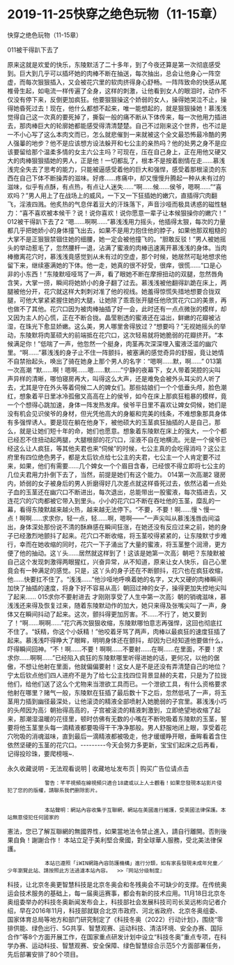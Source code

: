 # 2019-11-25快穿之绝色玩物（11-15章）



快穿之绝色玩物（11-15章）



 011被干得趴下去了


原来这就是欢爱的快乐，东陵默活了二十多年，到了今夜还算是第一次彻底感受到。巨大到几乎可以插坏她的肉棒不断在抽送，每次抽出，总会让他身心一阵空虚，而每次狠狠插入，又会被花穴里的软肉挤得身心舒畅。一阵阵致命的快感从尾椎骨生起，如电流一样传遍了全身，这样的刺激，让他看到女人的眼泪时，动作不仅没有停下来，反倒更加疯狂。他要狠狠操这个娇弱的女人，操得她哭泣不止，操得她昏死过去！现在，他什么都想不起来，唯一能想起的，就是狠狠操她！慕浅浅觉得自己这一次真的要死掉了，撕裂一般的痛不断从下体传来，每一次他用力插进去，那肉棒巨大的轮廓她都能感受得清清楚楚。自己不过刚来这个世界，也不过是一不小心写了这么本肉文而已，怎么就悲催到一来就被这个全文最恐怖最冷酷的男人强曓的地步？他不是应该想方设法躲开和七公主的亲热吗？他的处男之身不是应该要留给那个温柔多情的女主六公主吗？可现在，压在自己身上，正在用他又硬又大的肉棒狠狠插她的男人，正是他！一切都乱了，根本不是按着剧情在走……慕浅浅完全失去了思考的能力，只能被逼感受着他的巨大和强悍，感受着那根滚烫的东西在自己下体不断操弄的滋味。好疼……疼痛中，却又慢慢升腾起一种从未有过的滋味，似乎有点酥，有点热，有点让人迷失……“啊……候……侯爷，嗯啊……”“喜欢吗？”男人用上了在战场上的威风，一下又一下狂插她的嫩穴，直插得穴肉翻飞，淫液四溅。他炙热的气息伴着豆大的汗珠落下，声音沙哑而极具诱惑的磁性魅力：“喜不喜欢被本候干？说！说你喜欢！说你愿意一辈子让本候狠操你的嫩穴！” 012被干得趴下去了2   “嗯……啊啊……”慕浅浅用力摇头，他插得太狠，每次的力量都几乎把她娇小的身体撞飞出去，如果不是用力抱住他的脖子，如果他那双粗糙的大掌不是正狠狠禁锢住她的细腰，她一定会被他撞飞的。“胆敢反驳！”男人被她摇头的举动惹毛了，忽然腰杆一退，沾满了蜜液的肉棒迅速离开慕浅浅的身体。当肉棒撤离花穴时，慕浅浅竟感觉到从未有过的空虚，那个时候，她居然可耻地想求他留下来，继续塞满她的下体。他一走，她真的很不好受，很痒，很慌……“口是心非的小东西！”东陵默哑哑骂了一声，看了眼她不断在摩擦扭动的双腿，忽然唇角含笑，大掌一捞，瞬间将她娇小的身子翻了过去。慕浅浅被他翻得趴跪在床上，两腿被他分开，花穴就这样大刺刺对准了他的视线。她羞得惊慌失措地想要合拢双腿，可他大掌紧紧握住她的大腿，让她除了乖乖张开腿任他欣赏花穴口的美景，再也做不了其他。花穴口因为被肉棒抽插了好一会，此时还有一点点微张的模样，却又因为主人的心慌，正在不断合拢。晶莹剔透的蜜液还在溢出，鲜嫩的花瓣被沾湿，在珠光下愈显娇嫩。这么美，男人哪里舍得放过？“想要吗？”无视她摇头的举动，东陵默将肉茎硕大的前端抵在花穴口，这次轻易就将她脆弱的花瓣挤开。“本候满足你！”低喘了一声，他忽然一个艇身，肉茎再次深深埋入蜜液泛滥的幽穴里。“啊……”慕浅浅的身子止不住一阵颤抖，被塞满的感觉奇异的舒服，竟让她情不自禁抬起头，唤出了骑在她身上那个男人的名字：“嗯啊……默，啊……” 013第一次高潮   “默……啊！嗯啊……嗯……默……”宁静的夜幕下，女人带着哭腔的尖叫声异样的清晰，哪怕寝房再大，叫得这么大声，还是难免会被外头耳尖的人听了去，尤其是守在外头等着伺候二人的婢女们。那些姑娘们一个个低垂头颅，脸色潮红，想象着平日里冰冷孤傲又高高在上的侯爷，如今在床上那疯狂粗暴的模样，竟一个个想得心跳加速，身体一阵发热发痒。侯爷平日里不喜欢让婢女伺候，她们是没有机会见识侯爷的身材，但光凭他高大的身躯和完美的线条，不难想象那具身体有多强悍诱人。要是现在躺在他身下，被他硕大的玉茎疯狂抽插的人是自己，那么，就是让她们短十年的命，她们也愿意。想象着东陵默在床上的强大，一个个都已经忍不住扭动起两腿，大腿根部的花穴口，淫液不自在地横流。光是一个侯爷已经这么让人疯狂，等其他夫君也来“伺候”的时候，七公主真的会吃得消吗？这公主府里有四位绝色男子，都是太后钦点给七公主的夫君，七公主一个人肯定要不过来，如果，他们有需要……几个婢女一个个眉目含春，已经恨不得立即将七公主的几位夫君用力扑倒下去了，当然，前提是她们有这个能力。 014第一次高潮2   寝房内，娇弱的女子被身后的男人折磨得好几次差点就这样昏死过去，依然沾着一点处子血的玉茎还在幽穴口不断进出，每次退出，总能带出一股蜜液，每次插进去，又连花穴的穴肉都被它带入到里头。小小的花穴口不断在吞吐他的玉茎，糜乱的一幕，看得东陵默越来越火热，越来越无法停下。“不要，不要！啊……慢丶慢一点！啊啊……求求你，轻一点，轻……啊，嗯啊——”一声尖叫从慕浅浅唇齿间溢出，身体深处那份说不清的酥麻感在瞬间狂涨，在她还没有反应过来之前，她的身子已经激烈地颤抖了起来。花穴口不断收缩，将玉茎咬得紧紧的，让东陵默寸步难行，幸而在她收缩的同时，花穴一下子涌出了大量的蜜液，将玉茎整个润滑，更方便了他的抽动。这丫头……居然就这样到了！这该是她第一次高氵朝吧？东陵默被自己这个发现刺激得两眼猩红，兴奋异常，从不知道，原来让女人快乐，自己心里竟会有一种满足的感觉。只是，这丫头的身子还在不断颤抖，花穴也在疯狂收缩，他……快要扛不住了。“浅浅……”他沙哑地呼唤着她的名字，又大又硬的肉棒瞬间加快了抽插的速度，将身下好不容易从高氵朝回过神的女子，操得更加失控地尖叫了起来……	 015求你不要射进去   才刚刚享受了人生中第一次高氵朝的销魂滋味，慕浅浅还来得及恢复过来，随着东陵默动作的加大，她只来得及张嘴尖叫了一声，身体又在瞬间抖动了起来。这次，颤抖得更加厉害。不……不行了，她又要到了！“啊……啊啊……”花穴再次狠狠收缩，东陵默哪怕意志再强悍，这回也彻底扛不住了。“妖精，你这个小妖精！”他咬着牙骂了两声，肉棒以最疯狂的速度狂插了起来。慕浅浅吓得睁大了眼眸，明明身体还在颤抖，却因为已经知道他要做什么，吓得瞬间回神。“不！啊……不要！啊啊……不要射……在啊……在里面，不要！求求你……啊啊……”已经陷入疯狂的东陵默哪里听得进她的话，更何况，以他的倨傲，不想让他射在里面，他就偏偏要射！这女人是不是还没有弄清楚自己的地位？宁太后钦点他们四人进府不是为了给七公主找四位背景显赫的夫君，只是为了拉拢他们，给他们送了这么个尤物来当泄欲工具而已。一个泄欲工具，有什么资格要求他射在哪里？赌气一般，东陵默在狂插了最后数十下之后，忽然低吼了一声，将玉茎用力插到幽径最深处，让他滚烫的精液全部喷射入她脆弱的子宫里。慕浅浅小巧的头颅因为高氵朝抬得高高的，子宫被滚烫的精液刺激到，立即绝望地收缩了起来，那潮湿温暖的花径里，顿时仿佛有无数的小嘴在不断吮吸着东陵默的玉茎，誓要将他玉茎里头每一滴精液都要吸得干干净净那般。男人舒服地闭上眼，享受着花穴吮吸的消魂滋味，直到最后一滴精液都被吸走，他才缓缓睁开眼，垂眸看着含住依然坚硬的玉茎的花穴口。---------今天会努力多更新，宝宝们起床之后再看，记得投珍珠，要爬榜哦~.
            







永久收藏说明 - 无法观看说明 | 收藏地址发布页 | 购买广告位请点击


                警告：芊芊視頻在線視頻只適合18歲或以上人士觀看！如果您發現本站影片侵犯了您的的版權，請聯系我們删除影片。
            

                本站聲明：網站內容收集于互聯網，網站在美國進行維護，受美國法律保護。本站無意侵犯任何國家的
憲法，您已了解互聯網的無國界性，如果當地法令禁止進入，請自行離開。否則後果自負！謝謝合作！
本站立足于美利堅合衆國，對全球華人服務，受北美法律保護。
            

                本站已遵照「iWIN網路內容防護機構」進行分類，如有家長發現未成年兒童／少年瀏覽此站、請按照此方法過濾本站內容。  >>『网站分级制度』




科技，让北京冬奥更智慧科技是北京冬奥会和冬残奥会不可缺少的支撑。在传统奥运会技术服务的基础上，每一届奥运赛事，都会有新的技术应用。11月18日北京冬奥组委举办的科技冬奥新闻发布会上，科技部社会发展科技司司长吴远彬向记者介绍，早在2016年11月，科技部就联合北京市政府、河北省政府、北京冬奥组委、国家体育总局等地方和部门研究制定了《科技冬奥（2022）行动计划》，围绕“零排供能、绿色出行、5G共享、智慧观赛、运动科技、清洁环境、安全办赛、国际合作”等8个方面开展工作，在国家重点研发计划中设立“科技冬奥”重点专项，在科学办赛、运动科技、智慧观赛、安全保障、绿色智慧综合示范5个方面部署任务，先后部署安排了80个项目。


